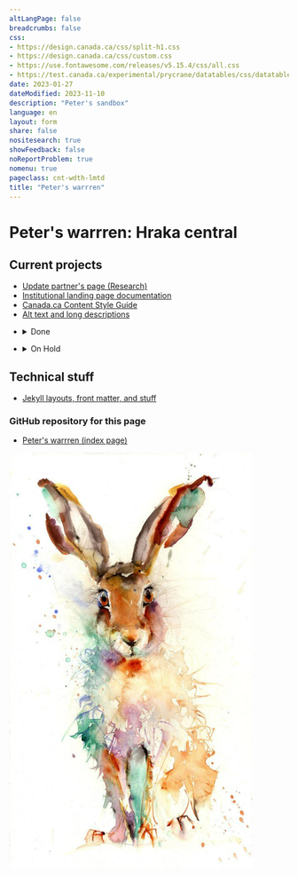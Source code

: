```yaml
---
altLangPage: false
breadcrumbs: false
css:
- https://design.canada.ca/css/split-h1.css
- https://design.canada.ca/css/custom.css
- https://use.fontawesome.com/releases/v5.15.4/css/all.css
- https://test.canada.ca/experimental/prycrane/datatables/css/datatables-fun.css
date: 2023-01-27
dateModified: 2023-11-10
description: "Peter's sandbox"
language: en
layout: form
share: false
nositesearch: true
showFeedback: false
noReportProblem: true
nomenu: true
pageclass: cnt-wdth-lmtd
title: "Peter's warrren"
---
```

<div class="row">
  <div class="col-md-8">
    <h1 property="name" id="wb-cont" dir="ltr"><span class="stacked"><span>Peter's warrren</span>: <span>Hraka central</span></span></h1>
    <h2 class="mrgn-tp-lg h3">Current projects</h2>
    <ul>
      <li><a href="https://test.canada.ca/experimental/prycrane/project-overview/">Update partner's page (Research)</a></li>
      <li><a href="https://test.canada.ca/experimental/ilp/">Institutional landing page documentation</a></li>
      <li><a href="https://test.canada.ca/experimental/content-style-guide/">Canada.ca Content Style Guide</a></li>
      <li><a href="https://test.canada.ca/experimental/prycrane/alt-text/">Alt text and long descriptions</a></li>
    </ul>
    <div class="mrgn-tp-lg">
      <ul class="list-unstyled">
        <li>
          <details>
            <summary>Done</summary>
            <ul class="mrgn-tp-md fa-ul">
              <li><a href="https://test.canada.ca/experimental/migration/">DTO asset migration landing page</a>
                <ul>
                  <li><a href="https://test.canada.ca/experimental/migration/aem-migration.html">Moving from AEM to GitHub</a></li>
                </ul>
              </li>
              <li><span class="fa-li"><span class="fas fa-check"></span></span><a href="https://test.canada.ca/experimental/prycrane/breadcrumbs/">Shortening breadcrumbs</a></li>
              <li><span class="fa-li"><span class="fas fa-check"></span></span><a href="https://test.canada.ca/experimental/prycrane/pattern-library/">Pattern library tasks</a></li>
              <li><span class="fa-li"><span class="fas fa-check"></span></span><a href="https://test.canada.ca/experimental/update-datatables/">DataTable documentation</a></li>
              <li><span class="fa-li"><span class="fas fa-check"></span></span><a href="https://test.canada.ca/experimental/prycrane/datatables/">dataTable fun</a></li>
              <li><span class="fa-li"><span class="fas fa-check"></span></span><a href="https://test.canada.ca/experimental/prycrane/example/">Visual examples expand and collapse?</a></li>
              <li><span class="fa-li"><span class="fas fa-check"></span></span><a href="https://test.canada.ca/experimental/prycrane/contactus/">Contact the Digital Transformation Office</a></li>
              <li><span class="fa-li"><span class="fas fa-check"></span></span><a href="https://test.canada.ca/experimental/laura/gcweb/">Global header documentation (Principal Publisher)</a></li>
              <li><span class="fa-li"><span class="fas fa-check"></span></span><a href="https://test.canada.ca/experimental/header-mockups/">Global header mockups</a></li>
            </ul>
          </details>
        </li>
      </ul>
    </div>
    <div class="mrgn-tp-md">
      <ul class="list-unstyled">
        <li>
          <details>
            <summary>On Hold</summary>
            <ul class="mrgn-tp-md fa-ul">
              <li><span class="fa-li"><span class="far fa-pause-circle"></span></span><a href="https://test.canada.ca/experimental/prycrane/style-guide/index.html">Canada.ca Content Style Guide</a></li>
              <li><span class="fa-li"><span class="far fa-pause-circle"></span></span><a href="https://test.canada.ca/experimental/prycrane/architecture/">Content and Information Architecture Specification</a></li>
              <li><span class="fa-li"><span class="far fa-pause-circle"></span></span><a href="https://test.canada.ca/experimental/prycrane/continuous-improvement/">Update to Designing content page</a></li>
            </ul>
          </details>
        </li>
      </ul>
    </div>
    <h2 class="mrgn-tp-lg h3">Technical stuff</h2>
    <ul>
      <li><a href="https://test.canada.ca/experimental/examples/">Jekyll layouts, front matter, and stuff</a></li>
    </ul>
    <h3 class="mrgn-tp-lg h4">GitHub repository for this page</h3>
    <ul class="mrgn-tp-md fa-ul">
      <li><span class="fa-li"><span class="fab fa-github"></span></span><a href="https://github.com/gc-proto/experimental/blob/master/prycrane/index.md">Peter's warrren (index page)</a></li>
    </ul>
  </div>
  <div class="col-md-4">
    <div class="mrgn-tp-lg"><img src="./images/bunny12.PNG" alt="" class="img-responsive"></div>
  </div>
</div>
